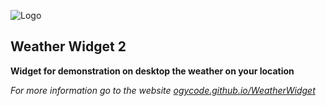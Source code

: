 ![Logo](http://ipic.su/img/img7/fs/night.1494269443.jpg)

## Weather Widget 2
**Widget for demonstration on desktop the weather on your location**

*For more information go to the website [ogycode.github.io/WeatherWidget](https://ogycode.github.io/WeatherWidget/)*